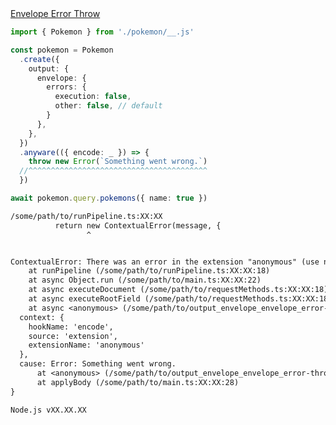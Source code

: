 <div class="ExampleSnippet">
<a href="../../examples/output/envelope-error-throw">Envelope Error Throw</a>

<!-- dprint-ignore-start -->
```ts twoslash
import { Pokemon } from './pokemon/__.js'

const pokemon = Pokemon
  .create({
    output: {
      envelope: {
        errors: {
          execution: false,
          other: false, // default
        }
      },
    },
  })
  .anyware(({ encode: _ }) => {
    throw new Error(`Something went wrong.`)
  //^^^^^^^^^^^^^^^^^^^^^^^^^^^^^^^^^^^^^^^^
  })

await pokemon.query.pokemons({ name: true })
```
<!-- dprint-ignore-end -->

<!-- dprint-ignore-start -->
```txt
/some/path/to/runPipeline.ts:XX:XX
          return new ContextualError(message, {
                 ^


ContextualError: There was an error in the extension "anonymous" (use named functions to improve this error message) while running hook "encode".
    at runPipeline (/some/path/to/runPipeline.ts:XX:XX:18)
    at async Object.run (/some/path/to/main.ts:XX:XX:22)
    at async executeDocument (/some/path/to/requestMethods.ts:XX:XX:18)
    at async executeRootField (/some/path/to/requestMethods.ts:XX:XX:18)
    at async <anonymous> (/some/path/to/output_envelope_envelope_error-throw__envelope-error-throw.ts:XX:XX:1) {
  context: {
    hookName: 'encode',
    source: 'extension',
    extensionName: 'anonymous'
  },
  cause: Error: Something went wrong.
      at <anonymous> (/some/path/to/output_envelope_envelope_error-throw__envelope-error-throw.ts:XX:XX:11)
      at applyBody (/some/path/to/main.ts:XX:XX:28)
}

Node.js vXX.XX.XX
```
<!-- dprint-ignore-end -->

</div>
